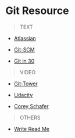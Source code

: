# Git Resource

>TEXT

* [Atlassian](https://www.atlassian.com/git/)

* [Git-SCM](https://git-scm.com/book/en/v2/Getting-Started-Git-Basics)

* [Git in 30](http://tutorialzine.com/2016/06/learn-git-in-30-minutes/)

>VIDEO

* [Git-Tower](https://www.git-tower.com/learn/git/videos/#episodes)

* [Udacity](https://classroom.udacity.com/courses/ud775/lessons/2980038599/concepts/29607789240923) 

* [Corey Schafer](https://www.youtube.com/watch?v=HVsySz-h9r4&list=PL-osiE80TeTuRUfjRe54Eea17-YfnOOAx)

>OTHERS

* [Write Read Me](https://github.com/adam-p/markdown-here/wiki/Markdown-Cheatsheet#links)

